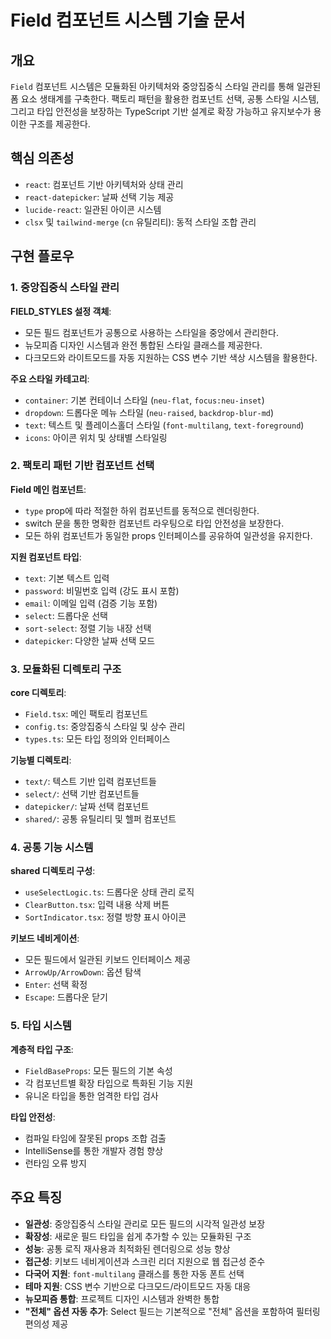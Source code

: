 # Field 컴포넌트 시스템 기술 문서

## 개요

`Field` 컴포넌트 시스템은 모듈화된 아키텍처와 중앙집중식 스타일 관리를 통해 일관된 폼 요소 생태계를 구축한다. 팩토리 패턴을 활용한 컴포넌트 선택, 공통 스타일 시스템, 그리고 타입 안전성을 보장하는 TypeScript 기반 설계로 확장 가능하고 유지보수가 용이한 구조를 제공한다.

## 핵심 의존성

- `react`: 컴포넌트 기반 아키텍처와 상태 관리
- `react-datepicker`: 날짜 선택 기능 제공
- `lucide-react`: 일관된 아이콘 시스템
- `clsx` 및 `tailwind-merge` (`cn` 유틸리티): 동적 스타일 조합 관리

## 구현 플로우

### 1. 중앙집중식 스타일 관리

**FIELD_STYLES 설정 객체**:
- 모든 필드 컴포넌트가 공통으로 사용하는 스타일을 중앙에서 관리한다.
- 뉴모피즘 디자인 시스템과 완전 통합된 스타일 클래스를 제공한다.
- 다크모드와 라이트모드를 자동 지원하는 CSS 변수 기반 색상 시스템을 활용한다.

**주요 스타일 카테고리**:
- `container`: 기본 컨테이너 스타일 (`neu-flat`, `focus:neu-inset`)
- `dropdown`: 드롭다운 메뉴 스타일 (`neu-raised`, `backdrop-blur-md`)
- `text`: 텍스트 및 플레이스홀더 스타일 (`font-multilang`, `text-foreground`)
- `icons`: 아이콘 위치 및 상태별 스타일링

### 2. 팩토리 패턴 기반 컴포넌트 선택

**Field 메인 컴포넌트**:
- `type` prop에 따라 적절한 하위 컴포넌트를 동적으로 렌더링한다.
- switch 문을 통한 명확한 컴포넌트 라우팅으로 타입 안전성을 보장한다.
- 모든 하위 컴포넌트가 동일한 props 인터페이스를 공유하여 일관성을 유지한다.

**지원 컴포넌트 타입**:
- `text`: 기본 텍스트 입력
- `password`: 비밀번호 입력 (강도 표시 포함)
- `email`: 이메일 입력 (검증 기능 포함)
- `select`: 드롭다운 선택
- `sort-select`: 정렬 기능 내장 선택
- `datepicker`: 다양한 날짜 선택 모드

### 3. 모듈화된 디렉토리 구조

**core 디렉토리**:
- `Field.tsx`: 메인 팩토리 컴포넌트
- `config.ts`: 중앙집중식 스타일 및 상수 관리
- `types.ts`: 모든 타입 정의와 인터페이스

**기능별 디렉토리**:
- `text/`: 텍스트 기반 입력 컴포넌트들
- `select/`: 선택 기반 컴포넌트들
- `datepicker/`: 날짜 선택 컴포넌트
- `shared/`: 공통 유틸리티 및 헬퍼 컴포넌트

### 4. 공통 기능 시스템

**shared 디렉토리 구성**:
- `useSelectLogic.ts`: 드롭다운 상태 관리 로직
- `ClearButton.tsx`: 입력 내용 삭제 버튼
- `SortIndicator.tsx`: 정렬 방향 표시 아이콘

**키보드 네비게이션**:
- 모든 필드에서 일관된 키보드 인터페이스 제공
- `ArrowUp/ArrowDown`: 옵션 탐색
- `Enter`: 선택 확정
- `Escape`: 드롭다운 닫기

### 5. 타입 시스템

**계층적 타입 구조**:
- `FieldBaseProps`: 모든 필드의 기본 속성
- 각 컴포넌트별 확장 타입으로 특화된 기능 지원
- 유니온 타입을 통한 엄격한 타입 검사

**타입 안전성**:
- 컴파일 타임에 잘못된 props 조합 검출
- IntelliSense를 통한 개발자 경험 향상
- 런타임 오류 방지

## 주요 특징

- **일관성**: 중앙집중식 스타일 관리로 모든 필드의 시각적 일관성 보장
- **확장성**: 새로운 필드 타입을 쉽게 추가할 수 있는 모듈화된 구조
- **성능**: 공통 로직 재사용과 최적화된 렌더링으로 성능 향상
- **접근성**: 키보드 네비게이션과 스크린 리더 지원으로 웹 접근성 준수
- **다국어 지원**: `font-multilang` 클래스를 통한 자동 폰트 선택
- **테마 지원**: CSS 변수 기반으로 다크모드/라이트모드 자동 대응
- **뉴모피즘 통합**: 프로젝트 디자인 시스템과 완벽한 통합
- **"전체" 옵션 자동 추가**: Select 필드는 기본적으로 "전체" 옵션을 포함하여 필터링 편의성 제공 